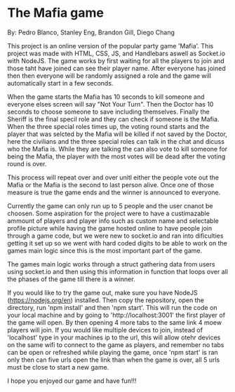 # The Mafia game
By: Pedro Blanco, Stanley Eng, Brandon Gill, Diego Chang

This project is an online version of the popular party game 'Mafia'. This project was made with HTML, CSS, JS, and Handlebars aswell as Socket.io with NodeJS. The game works by first waiting for all the players to join and those taht have joined can see their player name. After everyone has joined then then everyone will be randomly assigned a role and the game will automatically start in a few seconds.

When the game starts the Mafia has 10 seconds to kill someone and everyone elses screen will say "Not Your Turn". Then the Doctor has 10 seconds to choose someone to save including themselves. Finally the Sheriff is the final specil role and they can check if someone is the Mafia. When the three special roles times up, the voting round starts and the player that was selcted by the Mafia will be killed if not saved by the Doctor, here the civilians and the three special roles can talk in the chat and dicuss who the Mafia is. While they are talking the can also vote to kill someone for being the Mafia, the player with the most votes will be dead after the voting round is over.

This process will repeat over and over unitl either the people vote out the Mafia or the Mafia is the second to last person alive. Once one of those measure is true the game ends and the winner is announced to everyone.

Currently the game can only run up to 5 people and the user cnanot be choosen. Some aspiration for the project were to have a custimazable ammount of players and player info such as custom name and selectable profile picture while having the game hosted online to have people join through a game code, but we were new to socket.io and ran into dificulties getting it set up so we went with hard coded digits to be able to work on the games main logic since this is the most important part of the game.

The games main logic works through a struct gathering data from users using socket.io and then using this information in function that loops over all the phases of the game till there is a winner.

If you would like to try the game out, make sure you have NodeJS (https://nodejs.org/en) installed. Then copy the repository, open the directory, run 'npm install' and then 'npm start'. This will run the code on your local machine and by going to 'http://localhost:3001' the first player of the game will open. By then opening 4 more tabs to the same link 4 moew players will join. If you would like multiple devices to join, instead of 'localhost' type in your machines ip to the url, this will allow otehr devices on the same wifi to connect to the game as players, and remember no tabs can be open or refreshed while playing the game, once 'npm start' is ran only then can five urls open the link than when the game is over, all 5 urls must be close to start a new game.

I hope you enjoyed our game and have fun!!!